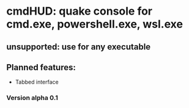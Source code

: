 # cmdHUD: quake console for cmd.exe, powershell.exe, wsl.exe

## unsupported: use for any executable

## Planned features:
 - Tabbed interface

### Version alpha 0.1
